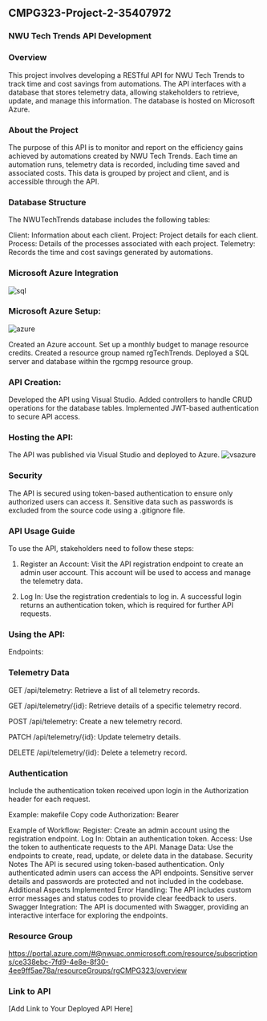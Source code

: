 ## CMPG323-Project-2-35407972
### NWU Tech Trends API Development

### Overview
This project involves developing a RESTful API for NWU Tech Trends to track time and cost savings from automations. The API interfaces with a database that stores telemetry data, allowing stakeholders to retrieve, update, and manage this information. The database is hosted on Microsoft Azure.

### About the Project
The purpose of this API is to monitor and report on the efficiency gains achieved by automations created by NWU Tech Trends. Each time an automation runs, telemetry data is recorded, including time saved and associated costs. This data is grouped by project and client, and is accessible through the API.

### Database Structure
The NWUTechTrends database includes the following tables:

Client: Information about each client.
Project: Project details for each client.
Process: Details of the processes associated with each project.
Telemetry: Records the time and cost savings generated by automations.

### Microsoft Azure Integration
![sql](https://github.com/user-attachments/assets/62dd2ee8-8e30-4df6-bfbc-d6e0786200f5)


### Microsoft Azure Setup:
![azure](https://github.com/user-attachments/assets/d29fb218-b889-4541-8dc5-b3840e1ade8f)

Created an Azure account.
Set up a monthly budget to manage resource credits.
Created a resource group named rgTechTrends.
Deployed a SQL server and database within the rgcmpg resource group.

### API Creation:
Developed the API using Visual Studio.
Added controllers to handle CRUD operations for the database tables.
Implemented JWT-based authentication to secure API access.

### Hosting the API:
The API was published via Visual Studio and deployed to Azure.
![vsazure](https://github.com/user-attachments/assets/32c7cba9-5d8a-4411-8f7f-1050ed29425f)

### Security
The API is secured using token-based authentication to ensure only authorized users can access it. Sensitive data such as passwords is excluded from the source code using a .gitignore file.

### API Usage Guide
To use the API, stakeholders need to follow these steps:
1. Register an Account:
Visit the API registration endpoint to create an admin user account. This account will be used to access and manage the telemetry data.

2. Log In:
Use the registration credentials to log in. A successful login returns an authentication token, which is required for further API requests.

### Using the API:
Endpoints:

### Telemetry Data
GET /api/telemetry: Retrieve a list of all telemetry records.

GET /api/telemetry/{id}: Retrieve details of a specific telemetry record.

POST /api/telemetry: Create a new telemetry record.

PATCH /api/telemetry/{id}: Update telemetry details.

DELETE /api/telemetry/{id}: Delete a telemetry record.

### Authentication
Include the authentication token received upon login in the Authorization header for each request.

Example:
makefile
Copy code
Authorization: Bearer <YourTokenHere>

Example of Workflow:
Register: Create an admin account using the registration endpoint.
Log In: Obtain an authentication token.
Access: Use the token to authenticate requests to the API.
Manage Data: Use the endpoints to create, read, update, or delete data in the database.
Security Notes
The API is secured using token-based authentication.
Only authenticated admin users can access the API endpoints.
Sensitive server details and passwords are protected and not included in the codebase.
Additional Aspects Implemented
Error Handling: The API includes custom error messages and status codes to provide clear feedback to users.
Swagger Integration: The API is documented with Swagger, providing an interactive interface for exploring the endpoints.

### Resource Group
https://portal.azure.com/#@nwuac.onmicrosoft.com/resource/subscriptions/ce338ebc-7fd9-4e8e-8f30-4ee9ff5ae78a/resourceGroups/rgCMPG323/overview

### Link to API
[Add Link to Your Deployed API Here]

